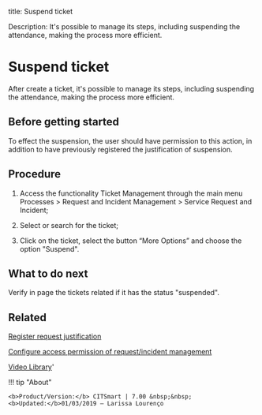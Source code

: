 title: Suspend ticket
 
Description: It's possible to manage its steps, including suspending the attendance, making the process more efficient.
# Suspend ticket
After create a ticket, it's possible to manage its steps, including suspending the attendance, making the process more efficient.

Before getting started
--------------------------

To effect the suspension, the user should have permission to this action, in
addition to have previously registered the justification of suspension.

Procedure
-------------

1.  Access the functionality Ticket Management through the main menu Processes
    \> Request and Incident Management \> Service Request and Incident;

2.  Select or search for the ticket;

3.  Click on the ticket, select the button “More Options” and choose the option
    "Suspend".

What to do next
-------------------

Verify in page the tickets related if it has the status "suspended".

Related
-----------

[Register request justification](/en-us/citsmart-7/processes/portfolio-and-catalog/configuration/register-request-justification.html)

[Configure access permission of request/incident management](/en-us/citsmart-7/processes/tickets/configuration/access-ticket-management.html)

<i class='fa fa-youtube-play  fa-2x' style='color:#97ce17;vertical-align: middle;'> </i> [Video Library](https://www.youtube.com/playlist?list=PLB5qK2uzf2RNrJnhiXj3dbmgsm9-quhfz)'

!!! tip "About"

    <b>Product/Version:</b> CITSmart | 7.00 &nbsp;&nbsp;
    <b>Updated:</b>01/03/2019 – Larissa Lourenço
